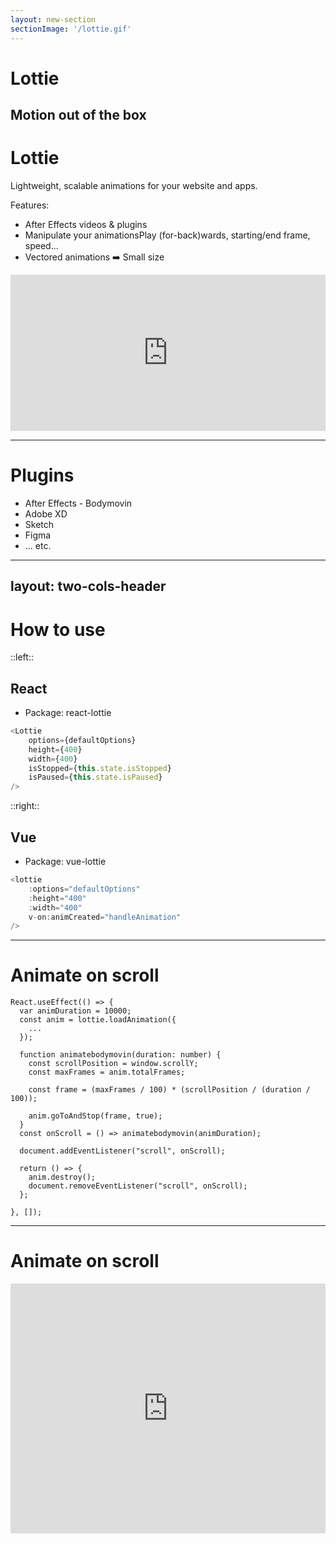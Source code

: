 ```yaml
---
layout: new-section
sectionImage: '/lottie.gif'
---
```


# Lottie
Motion out of the box
---

# Lottie <MarkerLottie />

Lightweight, scalable animations for your website and apps.

Features:
- After Effects videos & plugins
- Manipulate your animationsPlay (for-back)wards, starting/end frame, speed...
- Vectored animations ➡️ Small size

<div class="mt-2">
  <iframe height="250" style="width: 100%;" scrolling="no" title="Heart animation" src="https://codepen.io/k-ivan/embed/JqXWWr?default-tab=html%2Cresult" frameborder="no" loading="lazy" allowtransparency="true" allowfullscreen="true">
    See the Pen <a href="https://codepen.io/k-ivan/pen/JqXWWr">
    Heart animation</a> by Ivan (<a href="https://codepen.io/k-ivan">@k-ivan</a>)
    on <a href="https://codepen.io">CodePen</a>.
  </iframe>
</div>

---

# Plugins <MarkerLottie />

- After Effects - Bodymovin
- Adobe XD
- Sketch
- Figma
- ... etc.

---
layout: two-cols-header
---

# How to use <MarkerLottie />

::left::

## React

<div class="mx-2">

- Package: react-lottie

```js
<Lottie
    options={defaultOptions}
    height={400}
    width={400}
    isStopped={this.state.isStopped}
    isPaused={this.state.isPaused}
/>
```
</div>

::right::

## Vue

<div class="mx-2">

- Package: vue-lottie

```js
<lottie
    :options="defaultOptions"
    :height="400"
    :width="400"
    v-on:animCreated="handleAnimation"
/>
```
</div>

---

# Animate on scroll <MarkerLottie />

```jsx{all|3-5|17-22|7-15|all}
React.useEffect(() => {
  var animDuration = 10000;
  const anim = lottie.loadAnimation({
    ...
  });

  function animatebodymovin(duration: number) {
    const scrollPosition = window.scrollY;
    const maxFrames = anim.totalFrames;

    const frame = (maxFrames / 100) * (scrollPosition / (duration / 100));

    anim.goToAndStop(frame, true);
  }
  const onScroll = () => animatebodymovin(animDuration);

  document.addEventListener("scroll", onScroll);

  return () => {
    anim.destroy();
    document.removeEventListener("scroll", onScroll);
  };

}, []);
```

---

# Animate on scroll <MarkerLottie />

<iframe src="https://codesandbox.io/embed/lottie-scroll-animation-47xog?fontsize=14&theme=dark&view=preview"
     style="width:100%; height:400px; border:0; border-radius: 4px; overflow:hidden;"
     title="Lottie Scroll Animation"
     allow="accelerometer; ambient-light-sensor; camera; encrypted-media; geolocation; gyroscope; hid; microphone; midi; payment; usb; vr; xr-spatial-tracking"
     sandbox="allow-forms allow-modals allow-popups allow-presentation allow-same-origin allow-scripts"
   ></iframe>

